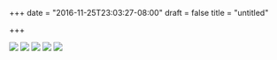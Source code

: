 +++
date = "2016-11-25T23:03:27-08:00"
draft = false
title = "untitled"

+++

<img src="https://s3-us-west-2.amazonaws.com/ginput/20161125_01_69.jpg">
<img src="https://s3-us-west-2.amazonaws.com/ginput/20161125_01_31.jpg">
<img src="https://s3-us-west-2.amazonaws.com/ginput/20161125_01_47.jpg">
<img src="https://s3-us-west-2.amazonaws.com/ginput/20161125_01_63.jpg">
<img src="https://s3-us-west-2.amazonaws.com/ginput/20161125_01_81.jpg">

